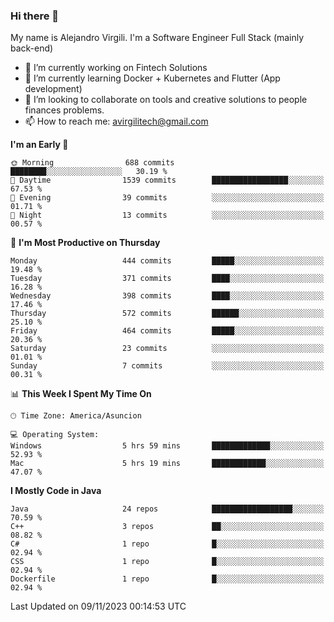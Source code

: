 ### Hi there 👋

My name is Alejandro Virgili. I'm a Software Engineer Full Stack (mainly back-end)


- 🔭 I’m currently working on Fintech Solutions
- 🌱 I’m currently learning Docker + Kubernetes and Flutter (App development)
- 👯 I’m looking to collaborate on tools and creative solutions to people finances problems.
- 📫 How to reach me: avirgilitech@gmail.com
  
<!--START_SECTION:waka-->
**I'm an Early 🐤** 

```text
🌞 Morning                688 commits         ████████░░░░░░░░░░░░░░░░░   30.19 % 
🌆 Daytime                1539 commits        █████████████████░░░░░░░░   67.53 % 
🌃 Evening                39 commits          ░░░░░░░░░░░░░░░░░░░░░░░░░   01.71 % 
🌙 Night                  13 commits          ░░░░░░░░░░░░░░░░░░░░░░░░░   00.57 % 
```
📅 **I'm Most Productive on Thursday** 

```text
Monday                   444 commits         █████░░░░░░░░░░░░░░░░░░░░   19.48 % 
Tuesday                  371 commits         ████░░░░░░░░░░░░░░░░░░░░░   16.28 % 
Wednesday                398 commits         ████░░░░░░░░░░░░░░░░░░░░░   17.46 % 
Thursday                 572 commits         ██████░░░░░░░░░░░░░░░░░░░   25.10 % 
Friday                   464 commits         █████░░░░░░░░░░░░░░░░░░░░   20.36 % 
Saturday                 23 commits          ░░░░░░░░░░░░░░░░░░░░░░░░░   01.01 % 
Sunday                   7 commits           ░░░░░░░░░░░░░░░░░░░░░░░░░   00.31 % 
```


📊 **This Week I Spent My Time On** 

```text
🕑︎ Time Zone: America/Asuncion

💻 Operating System: 
Windows                  5 hrs 59 mins       █████████████░░░░░░░░░░░░   52.93 % 
Mac                      5 hrs 19 mins       ████████████░░░░░░░░░░░░░   47.07 % 
```

**I Mostly Code in Java** 

```text
Java                     24 repos            ██████████████████░░░░░░░   70.59 % 
C++                      3 repos             ██░░░░░░░░░░░░░░░░░░░░░░░   08.82 % 
C#                       1 repo              █░░░░░░░░░░░░░░░░░░░░░░░░   02.94 % 
CSS                      1 repo              █░░░░░░░░░░░░░░░░░░░░░░░░   02.94 % 
Dockerfile               1 repo              █░░░░░░░░░░░░░░░░░░░░░░░░   02.94 % 
```




 Last Updated on 09/11/2023 00:14:53 UTC
<!--END_SECTION:waka-->
